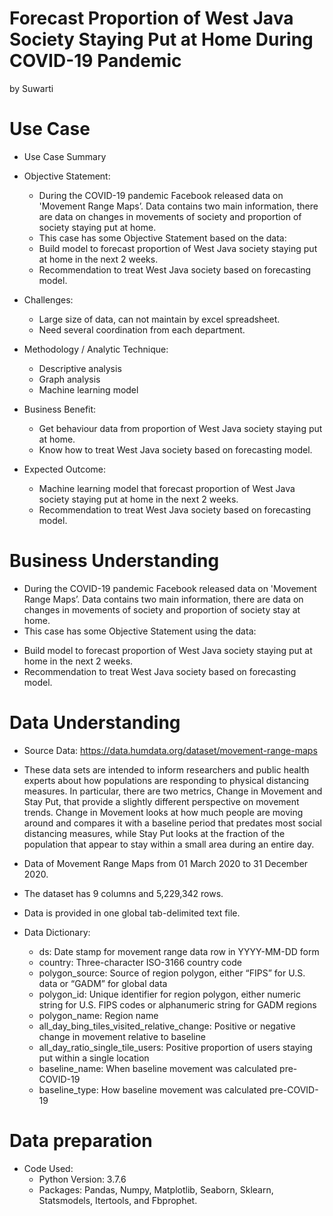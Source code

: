 # Forecast Proportion of West Java Society Staying Put at Home During COVID-19 Pandemic

by Suwarti

# Use Case

- Use Case Summary
- Objective Statement:
  * During the COVID-19 pandemic Facebook released data on 'Movement Range Maps’. Data contains two main information, there are data on changes in movements of society and proportion of society staying put at home. 
  * This case has some Objective Statement based on the data:
   * Build model to forecast proportion of West Java society staying put at home in the next 2 weeks.
   * Recommendation to treat West Java society based on forecasting model.

- Challenges:
  * Large size of data, can not maintain by excel spreadsheet.
  * Need several coordination from each department.

- Methodology / Analytic Technique:
  * Descriptive analysis
  * Graph analysis
  * Machine learning model

- Business Benefit:
  * Get behaviour data from proportion of West Java society staying put at home.
  * Know how to treat West Java society based on forecasting model.

- Expected Outcome:
  * Machine learning model that forecast proportion of West Java society staying put at home in the next 2 weeks.
  * Recommendation to treat West Java society based on forecasting model.
  
 # Business Understanding

- During the COVID-19 pandemic Facebook released data on 'Movement Range Maps’. Data contains two main information, there are data on changes in movements of society and proportion of society stay at home. 
- This case has some Objective Statement using the data:
 * Build model to forecast proportion of West Java society staying put at home in the next 2 weeks.
 * Recommendation to treat West Java society based on forecasting model.
 
# Data Understanding

- Source Data: https://data.humdata.org/dataset/movement-range-maps
- These data sets are intended to inform researchers and public health experts about how populations are responding to physical distancing measures. In particular, there are two metrics, Change in Movement and Stay Put, that provide a slightly different perspective on movement trends. Change in Movement looks at how much people are moving around and compares it with a baseline period that predates most social distancing measures, while Stay Put looks at the fraction of the population that appear to stay within a small area during an entire day.
- Data of Movement Range Maps from 01 March 2020 to 31 December 2020.
- The dataset has 9 columns and 5,229,342 rows.
- Data is provided in one global tab-delimited text file. 	

- Data Dictionary:
  * ds: Date stamp for movement range data row in YYYY-MM-DD form
  * country: Three-character ISO-3166 country code
  * polygon_source: Source of region polygon, either “FIPS” for U.S. data or “GADM” for global data
  * polygon_id: Unique identifier for region polygon, either numeric string for U.S. FIPS codes or alphanumeric string for GADM regions
  * polygon_name: Region name
  * all_day_bing_tiles_visited_relative_change: Positive or negative change in movement relative to baseline
  * all_day_ratio_single_tile_users: Positive proportion of users staying put within a single location
  * baseline_name: When baseline movement was calculated pre-COVID-19
  * baseline_type: How baseline movement was calculated pre-COVID-19

# Data preparation
- Code Used:
  * Python Version: 3.7.6
  * Packages: Pandas, Numpy, Matplotlib, Seaborn, Sklearn, Statsmodels, Itertools, and Fbprophet.


